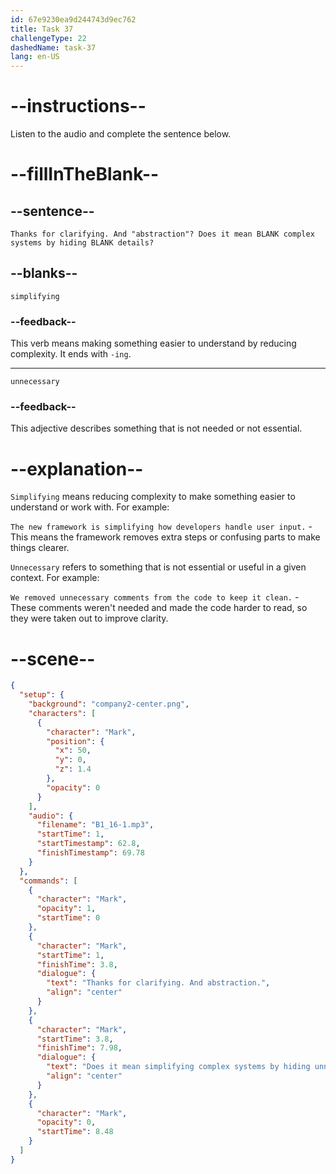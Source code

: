 ```yaml
---
id: 67e9230ea9d244743d9ec762
title: Task 37
challengeType: 22
dashedName: task-37
lang: en-US
---
```


<!-- (Audio) Mark: Thanks for clarifying. And "abstraction"? Does it mean simplifying complex systems by hiding unnecessary details? -->

# --instructions--

Listen to the audio and complete the sentence below.

# --fillInTheBlank--

## --sentence--

`Thanks for clarifying. And "abstraction"? Does it mean BLANK complex systems by hiding BLANK details?`

## --blanks--

`simplifying`

### --feedback--

This verb means making something easier to understand by reducing complexity. It ends with `-ing`.

---

`unnecessary`

### --feedback--

This adjective describes something that is not needed or not essential.

# --explanation--

`Simplifying` means reducing complexity to make something easier to understand or work with. For example:

`The new framework is simplifying how developers handle user input.` - This means the framework removes extra steps or confusing parts to make things clearer.

`Unnecessary` refers to something that is not essential or useful in a given context. For example:

`We removed unnecessary comments from the code to keep it clean.` - These comments weren't needed and made the code harder to read, so they were taken out to improve clarity.

# --scene--

```json
{
  "setup": {
    "background": "company2-center.png",
    "characters": [
      {
        "character": "Mark",
        "position": {
          "x": 50,
          "y": 0,
          "z": 1.4
        },
        "opacity": 0
      }
    ],
    "audio": {
      "filename": "B1_16-1.mp3",
      "startTime": 1,
      "startTimestamp": 62.8,
      "finishTimestamp": 69.78
    }
  },
  "commands": [
    {
      "character": "Mark",
      "opacity": 1,
      "startTime": 0
    },
    {
      "character": "Mark",
      "startTime": 1,
      "finishTime": 3.8,
      "dialogue": {
        "text": "Thanks for clarifying. And abstraction.",
        "align": "center"
      }
    },
    {
      "character": "Mark",
      "startTime": 3.8,
      "finishTime": 7.98,
      "dialogue": {
        "text": "Does it mean simplifying complex systems by hiding unnecessary details?",
        "align": "center"
      }
    },
    {
      "character": "Mark",
      "opacity": 0,
      "startTime": 8.48
    }
  ]
}
```
